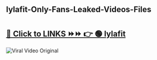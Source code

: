 
 ## lylafit-Only-Fans-Leaked-Videos-Files

# <h2><a href="https://mediaupload.pro?lylafit">🔗 Click to LINKS ⏩⏩ 👉 🟢 lylafit </a></h2>

<a href="https://mediaupload.pro?lylafit" rel="nofollow" data-target="animated-image.originalLink"><img src="https://i.ibb.co.com/xMMVF88/686577567.gif" alt="Viral Video Original" style="max-width: 100%; display: inline-block;" data-target="animated-image.originalImage"></a>